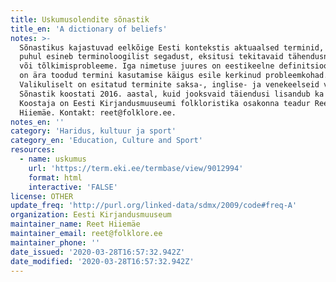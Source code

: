 ```yaml
---
title: Uskumusolendite sõnastik
title_en: 'A dictionary of beliefs'
notes: >-
  Sõnastikus kajastuvad eelkõige Eesti kontekstis aktuaalsed terminid, mille
  puhul esineb terminoloogilist segadust, eksitusi tekitavaid tähendusnihkeid
  või tõlkimisprobleeme. Iga nimetuse juures on eestikeelne definitsioon, samuti
  on ära toodud termini kasutamise käigus esile kerkinud probleemkohad.
  Valikuliselt on esitatud terminite saksa-, inglise- ja venekeelseid vasteid.
  Sõnastik koostati 2016. aastal, kuid jooksvaid täiendusi lisandub ka hiljem.
  Koostaja on Eesti Kirjandusmuuseumi folkloristika osakonna teadur Reet
  Hiiemäe. Kontakt: reet@folklore.ee.
notes_en: ''
category: 'Haridus, kultuur ja sport'
category_en: 'Education, Culture and Sport'
resources:
  - name: uskumus
    url: 'https://term.eki.ee/termbase/view/9012994'
    format: html
    interactive: 'FALSE'
license: OTHER
update_freq: 'http://purl.org/linked-data/sdmx/2009/code#freq-A'
organization: Eesti Kirjandusmuuseum
maintainer_name: Reet Hiiemäe
maintainer_email: reet@folklore.ee
maintainer_phone: ''
date_issued: '2020-03-28T16:57:32.942Z'
date_modified: '2020-03-28T16:57:32.942Z'
---
```


